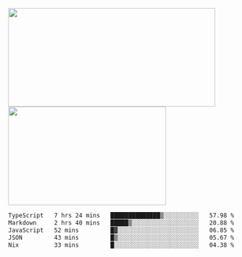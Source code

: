<a href="https://github.com/anuraghazra/github-readme-stats">
  <img height=200 width=420 align="center" src="https://github-readme-stats.vercel.app/api?username=airRnot1106&hide_title=true&show_icons=true&rank_icon=github" />
</a>
<a href="https://github.com/anuraghazra/convoychat">
  <img height=200 width=320 align="center" src="https://github-readme-stats.vercel.app/api/top-langs/?username=airRnot1106&hide_title=true&layout=compact&hide=html,css" />
</a>

<!--START_SECTION:waka-->

```txt
TypeScript   7 hrs 24 mins   ██████████████▒░░░░░░░░░░   57.98 %
Markdown     2 hrs 40 mins   █████▒░░░░░░░░░░░░░░░░░░░   20.88 %
JavaScript   52 mins         █▓░░░░░░░░░░░░░░░░░░░░░░░   06.85 %
JSON         43 mins         █▒░░░░░░░░░░░░░░░░░░░░░░░   05.67 %
Nix          33 mins         █░░░░░░░░░░░░░░░░░░░░░░░░   04.38 %
```

<!--END_SECTION:waka-->
